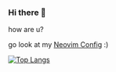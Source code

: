 ### Hi there 👋

<!--
**PaltosLP/PaltosLP** is a ✨ _special_ ✨ repository because its `README.md` (this file) appears on your GitHub profile.

Here are some ideas to get you started:

- 🔭 I’m currently working on ...
- 🌱 I’m currently learning ...
- 👯 I’m looking to collaborate on ...
- 🤔 I’m looking for help with ...
- 💬 Ask me about ...
- 📫 How to reach me: ...
- ⚡ Fun fact: ...
-->
how are u?

go look at my [Neovim Config](https://github.com/PaltosLP/nvim#readme) :)

[![Top Langs](https://github-readme-stats.vercel.app/api/top-langs/?username=PaltosLP&show_icons=true&theme=onedark&layout=compact)](https://github.com/anuraghazra/github-readme-stats)

